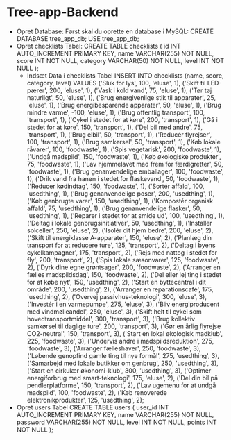 # Tree-app-Backend
- Opret Database:
Først skal du oprette en database i MySQL:
 CREATE DATABASE tree_app_db;
 USE tree_app_db;
- Opret checklists Tabel:
  CREATE TABLE checklists (
    id INT AUTO_INCREMENT PRIMARY KEY,
    name VARCHAR(255) NOT NULL,
    score INT NOT NULL,
    category VARCHAR(50) NOT NULL,
    level INT NOT NULL
);
  - Indsæt Data i checklists Tabel
   INSERT INTO checklists (name, score, category, level) VALUES
('Sluk for lys', 100, 'eluse', 1),
('Skift til LED-pærer', 200, 'eluse', 1),
('Vask i kold vand', 75, 'eluse', 1),
('Tør tøj naturligt', 50, 'eluse', 1),
('Brug energivenlige stik til apparater', 25, 'eluse', 1),
('Brug energibesparende apparater', 50, 'eluse', 1),
('Brug mindre varme', -100, 'eluse', 1),
('Brug offentlig transport', 100, 'transport', 1),
('Cykel i stedet for at køre', 200, 'transport', 1),
('Gå i stedet for at køre', 150, 'transport', 1),
('Del bil med andre', 75, 'transport', 1),
('Brug elbil', 50, 'transport', 1),
('Reducér flyrejser', 100, 'transport', 1),
('Brug samkørsel', 50, 'transport', 1),
('Køb lokale råvarer', 100, 'foodwaste', 1),
('Spis vegetarisk', 200, 'foodwaste', 1),
('Undgå madspild', 150, 'foodwaste', 1),
('Køb økologiske produkter', 75, 'foodwaste', 1),
('Lav hjemmelavet mad frem for færdigretter', 50, 'foodwaste', 1),
('Brug genanvendelige emballager', 100, 'foodwaste', 1),
('Drik vand fra hanen i stedet for flaskevand', 50, 'foodwaste', 1),
('Reducer kødindtag', 150, 'foodwaste', 1),
('Sortér affald', 100, 'usedthing', 1),
('Brug genanvendelige poser', 200, 'usedthing', 1),
('Køb genbrugte varer', 150, 'usedthing', 1),
('Kompostér organisk affald', 75, 'usedthing', 1),
('Brug genanvendelige flasker', 50, 'usedthing', 1),
('Reparer i stedet for at smide ud', 100, 'usedthing', 1),
('Deltag i lokale genbrugsinitiativer', 50, 'usedthing', 1),
('Installer solceller', 250, 'eluse', 2),
('Isolér dit hjem bedre', 200, 'eluse', 2),
('Skift til energiklasse A-apparater', 150, 'eluse', 2),
('Planlæg din transport for at reducere ture', 125, 'transport', 2),
('Deltag i byens cykelkampagner', 175, 'transport', 2),
('Rejs med nattog i stedet for fly', 200, 'transport', 2),
('Spis lokale sæsonvarer', 125, 'foodwaste', 2),
('Dyrk dine egne grøntsager', 200, 'foodwaste', 2),
('Arranger en fælles madspildsdag', 150, 'foodwaste', 2),
('Del eller lej ting i stedet for at købe nyt', 150, 'usedthing', 2),
('Start en byttecentral i dit område', 200, 'usedthing', 2),
('Arranger en reparationscafé', 175, 'usedthing', 2),
('Overvej passivhus-teknologi', 300, 'eluse', 3),
('Investér i en varmepumpe', 275, 'eluse', 3),
('Bliv energiproducent med vindmølleandel', 250, 'eluse', 3),
('Skift helt til cykel som hovedtransportmiddel', 300, 'transport', 3),
('Brug kollektiv samkørsel til daglige ture', 200, 'transport', 3),
('Gør en årlig flyrejse CO2-neutral', 150, 'transport', 3),
('Start en lokal økologisk madklub', 225, 'foodwaste', 3),
('Undervis andre i madspildsreduktion', 275, 'foodwaste', 3),
('Arranger fælleshaver', 250, 'foodwaste', 3),
('Løbende genopfind gamle ting til nye formål', 275, 'usedthing', 3),
('Samarbejd med lokale butikker om genbrug', 250, 'usedthing', 3),
('Start en cirkulær økonomi-klub', 300, 'usedthing', 3),
('Optimer energiforbrug med smart-teknologi', 175, 'eluse', 2),
('Del din bil på pendlerplatforme', 150, 'transport', 2),
('Lav ugemenu for at undgå madspild', 100, 'foodwaste', 2),
('Køb renoverede elektronikprodukter', 125, 'usedthing', 2);
- Opret users Tabel
  CREATE TABLE users (
    user_id INT AUTO_INCREMENT PRIMARY KEY,
    name VARCHAR(255) NOT NULL,
    password VARCHAR(255) NOT NULL,
    level INT NOT NULL,
    points INT NOT NULL
);
 
  
